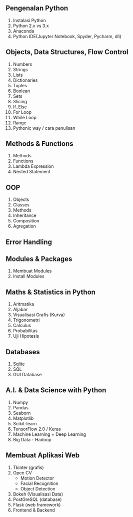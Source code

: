 ## Pengenalan Python

1. Instalasi Python 
2. Python 2.x vs 3.x
3. Anaconda
4. Python IDE(Jupyter Notebook, Spyder, Pycharm, dll)

## Objects, Data Structures, Flow Control

1. Numbers
2. Strings
3. Lists
4. Dictionaries
5. Tuples
6. Boolean
7. Sets
8. Slicing
9. If..Else
10. For Loop
11. While Loop 
12. Range
13. Pythonic way / cara penulisan

## Methods & Functions 

1. Methods
2. Functions
3. Lambda Expression
4. Nested Statement

## OOP

1. Objects
2. Classes
3. Methods
4. Inheritance
5. Composition
6. Agregation

## Error Handling

## Modules & Packages

1. Membuat Modules
2. Install Modules

## Maths & Statistics in Python

1. Aritmatika
2. Aljabar
3. Visualisasi Grafis (Kurva)
4. Trigonometri
5. Calculus
6. Probabilitas
7. Uji Hipotesis

## Databases

1. Sqlite
2. SQL
3. GUI Database

## A.I. & Data Science with Python

1. Numpy
2. Pandas
3. Seaborn
4. Matplotlib
5. Scikit-learn
6. TensorFlow 2.0 / Keras
7. Machine Learning + Deep Learning
8. Big Data - Hadoop

## Membuat Aplikasi Web

1. Tkinter (grafis)
2. Open CV
    - Motion Detector
    - Facial Recognition
    - Object Detection
3. Bokeh (Visualisasi Data)
4. PostGreSQL (database)
6. Flask (web framework)
7. Frontend & Backend

